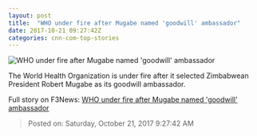 ```yaml
---
layout: post
title:  "WHO under fire after Mugabe named 'goodwill' ambassador"
date: 2017-10-21 09:27:42Z
categories: cnn-com-top-stories
---
```


![WHO under fire after Mugabe named 'goodwill' ambassador](http://cdn.cnn.com/cnnnext/dam/assets/160826113349-09-robert-mugabe-super-tease.jpg)

The World Health Organization is under fire after it selected Zimbabwean President Robert Mugabe as its goodwill ambassador.


Full story on F3News: [WHO under fire after Mugabe named 'goodwill' ambassador](http://www.f3nws.com/n/eYCGWD)

> Posted on: Saturday, October 21, 2017 9:27:42 AM
